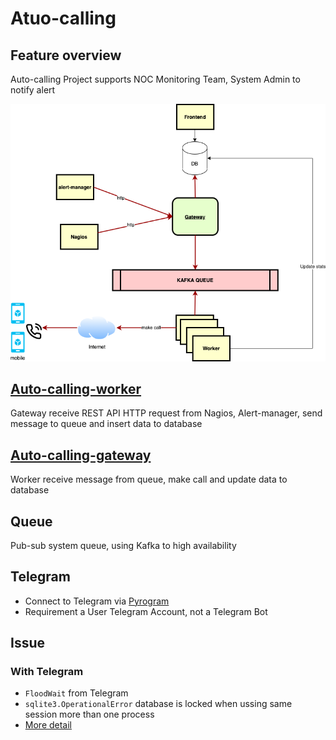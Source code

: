 
# Atuo-calling

## Feature overview
  Auto-calling Project supports NOC Monitoring Team, System Admin to notify alert 

![image](image/gateway.png)

## [Auto-calling-worker](https://github.com/auto-calling/worker)
  Gateway receive REST API HTTP request from Nagios, Alert-manager, send message to queue and insert data to database

## [Auto-calling-gateway](https://github.com/auto-calling/gateway)
  Worker receive message from queue, make call and update data to database

## Queue
  Pub-sub system queue, using Kafka to high availability

## Telegram
  - Connect to Telegram via [Pyrogram](https://docs.pyrogram.org/index.html)
  - Requirement a User Telegram Account, not a Telegram Bot 
## Issue
### With Telegram
  - ```FloodWait``` from Telegram
  - ```sqlite3.OperationalError``` database is locked when ussing same session more than one process
  - [More detail](https://docs.pyrogram.org/faq)